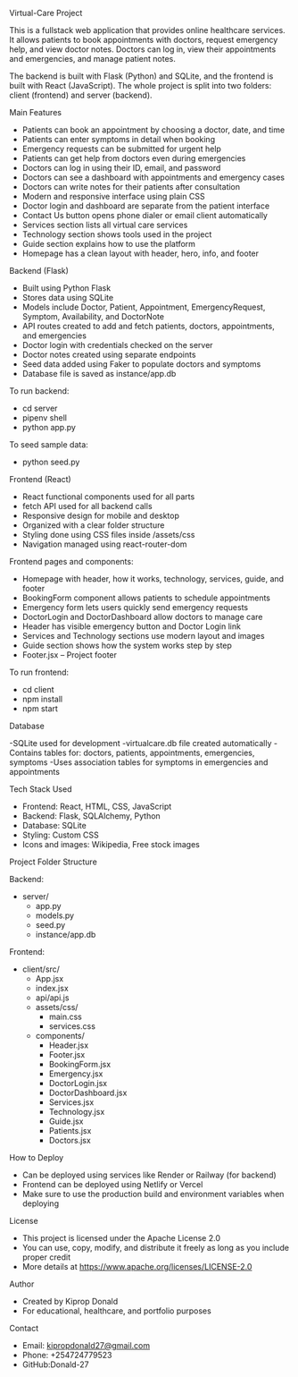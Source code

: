 Virtual-Care Project

This is a fullstack web application that provides online healthcare services. It allows patients to book appointments with doctors, request emergency help, and view doctor notes. Doctors can log in, view their appointments and emergencies, and manage patient notes.

The backend is built with Flask (Python) and SQLite, and the frontend is built with React (JavaScript). The whole project is split into two folders: client (frontend) and server (backend).

Main Features

- Patients can book an appointment by choosing a doctor, date, and time
- Patients can enter symptoms in detail when booking
- Emergency requests can be submitted for urgent help
- Patients can get help from doctors even during emergencies
- Doctors can log in using their ID, email, and password
- Doctors can see a dashboard with appointments and emergency cases
- Doctors can write notes for their patients after consultation
- Modern and responsive interface using plain CSS
- Doctor login and dashboard are separate from the patient interface
- Contact Us button opens phone dialer or email client automatically
- Services section lists all virtual care services
- Technology section shows tools used in the project
- Guide section explains how to use the platform
- Homepage has a clean layout with header, hero, info, and footer

Backend (Flask)

- Built using Python Flask
- Stores data using SQLite
- Models include Doctor, Patient, Appointment, EmergencyRequest, Symptom, Availability, and DoctorNote
- API routes created to add and fetch patients, doctors, appointments, and emergencies
- Doctor login with credentials checked on the server
- Doctor notes created using separate endpoints
- Seed data added using Faker to populate doctors and symptoms
- Database file is saved as instance/app.db

To run backend:

- cd server
- pipenv shell
- python app.py

To seed sample data:

- python seed.py

Frontend (React)

- React functional components used for all parts
- fetch API used for all backend calls
- Responsive design for mobile and desktop
- Organized with a clear folder structure
- Styling done using CSS files inside /assets/css
- Navigation managed using react-router-dom

Frontend pages and components:

- Homepage with header, how it works, technology, services, guide, and footer
- BookingForm component allows patients to schedule appointments
- Emergency form lets users quickly send emergency requests
- DoctorLogin and DoctorDashboard allow doctors to manage care
- Header has visible emergency button and Doctor Login link
- Services and Technology sections use modern layout and images
- Guide section shows how the system works step by step
- Footer.jsx – Project footer

To run frontend:

- cd client
- npm install
- npm start

Database

-SQLite used for development
-virtualcare.db file created automatically
-Contains tables for: doctors, patients, appointments, emergencies, symptoms
-Uses association tables for symptoms in emergencies and appointments


Tech Stack Used

- Frontend: React, HTML, CSS, JavaScript
- Backend: Flask, SQLAlchemy, Python
- Database: SQLite
- Styling: Custom CSS
- Icons and images: Wikipedia, Free stock images

Project Folder Structure

Backend:
- server/
  - app.py
  - models.py
  - seed.py
  - instance/app.db

Frontend:
- client/src/
  - App.jsx
  - index.jsx
  - api/api.js
  - assets/css/
    - main.css
    - services.css
  - components/
    - Header.jsx
    - Footer.jsx
    - BookingForm.jsx
    - Emergency.jsx
    - DoctorLogin.jsx
    - DoctorDashboard.jsx
    - Services.jsx
    - Technology.jsx
    - Guide.jsx
    - Patients.jsx
    - Doctors.jsx

How to Deploy

- Can be deployed using services like Render or Railway (for backend)
- Frontend can be deployed using Netlify or Vercel
- Make sure to use the production build and environment variables when deploying

License

- This project is licensed under the Apache License 2.0
- You can use, copy, modify, and distribute it freely as long as you include proper credit
- More details at https://www.apache.org/licenses/LICENSE-2.0

Author

- Created by Kiprop Donald
- For educational, healthcare, and portfolio purposes

Contact

- Email: kipropdonald27@gmail.com
- Phone: +254724779523
- GitHub:Donald-27

